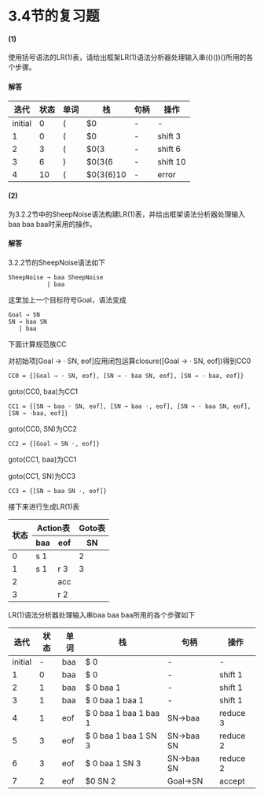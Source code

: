 # 3.4节的复习题

#### (1)

使用括号语法的LR(1)表，请给出框架LR(1)语法分析器处理输入串(()())()所用的各个步骤。

#### 解答

| 迭代    | 状态 | 单词 | 栈        | 句柄 | 操作     |
| ------- | ---- | ---- | --------- | ---- | -------- |
| initial | 0    | (    | $0        | -    | -        |
| 1       | 0    | (    | $0        | -    | shift 3  |
| 2       | 3    | (    | $0(3      | -    | shift 6  |
| 3       | 6    | )    | $0(3(6    | -    | shift 10 |
| 4       | 10   | (    | $0(3(6)10 | -    | error    |



#### (2)

为3.2.2节中的SheepNoise语法构建LR(1)表，并给出框架语法分析器处理输入baa baa baa时采用的操作。

#### 解答

3.2.2节的SheepNoise语法如下

```
SheepNoise → baa SheepNoise
		   | baa
```

这里加上一个目标符号Goal，语法变成

```
Goal → SN
SN → baa SN
   | baa
```



下面计算规范族CC

对初始项[Goal → · SN, eof]应用闭包运算closure([Goal → · SN, eof])得到CC0

`CC0 = {[Goal → · SN, eof], [SN → · baa SN, eof], [SN → · baa, eof]}`

goto(CC0, baa)为CC1

`CC1 = {[SN → baa · SN, eof], [SN → baa ·, eof], [SN → · baa SN, eof], [SN → ·baa, eof]}`

goto(CC0, SN)为CC2

`CC2 = {[Goal → SN ·, eof]}`

goto(CC1, baa)为CC1

goto(CC1, SN)为CC3

`CC3 = {[SN → baa SN ·, eof]}`

接下来进行生成LR(1)表

<table>
    <thead>
        <tr>
            <th rowspan="2">状态</th>
            <th colspan="2">Action表</th>
            <th>Goto表</th>
        </tr>
        <tr>
            <th>baa</th>
            <th>eof</th>
            <th>SN</th>
        </tr>
    </thead>
    <tbody>
        <tr>
            <td>0</td>
            <td>s 1</td>
            <td></td>
            <td>2</td>
        </tr>
        <tr>
            <td>1</td>
            <td>s 1</td>
            <td>r 3</td>
            <td>3</td>
        </tr>
        <tr>
            <td>2</td>
            <td></td>
            <td>acc</td>
            <td></td>
        </tr>
        <tr>
            <td>3</td>
            <td></td>
            <td>r 2</td>
            <td></td>
        </tr>
    </tbody>
</table>



LR(1)语法分析器处理输入串baa baa baa所用的各个步骤如下

| 迭代    | 状态 | 单词 | 栈                    | 句柄      | 操作     |
| ------- | ---- | ---- | --------------------- | --------- | -------- |
| initial | -    | baa  | $ 0                   | -         | -        |
| 1       | 0    | baa  | $ 0                   | -         | shift 1  |
| 2       | 1    | baa  | $ 0 baa 1             | -         | shift 1  |
| 3       | 1    | baa  | $ 0 baa 1 baa 1       | -         | shift 1  |
| 4       | 1    | eof  | $ 0 baa 1 baa 1 baa 1 | SN→baa    | reduce 3 |
| 5       | 3    | eof  | $ 0 baa 1 baa 1 SN 3  | SN→baa SN | reduce 2 |
| 6       | 3    | eof  | $ 0 baa 1  SN 3       | SN→baa SN | reduce 2 |
| 7       | 2    | eof  | $0 SN 2               | Goal→SN   | accept   |

